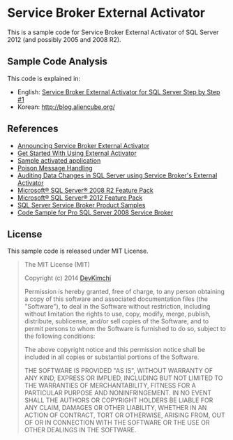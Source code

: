 # Service Broker External Activator #

This is a sample code for Service Broker External Activator of SQL Server 2012 (and possibly 2005 and 2008 R2).


## Sample Code Analysis ##

This code is explained in:

* English: [Service Broker External Activator for SQL Server Step by Step #1](http://devkimchi.com/811/service-broker-external-activator-for-sql-server-step-by-step-1/)
* Korean: http://blog.aliencube.org/


## References ##

* [Announcing Service Broker External Activator](http://blogs.msdn.com/b/sql_service_broker/archive/2008/11/21/announcing-service-broker-external-activator.aspx)
* [Get Started With Using External Activator](http://blogs.msdn.com/b/sql_service_broker/archive/2009/05/18/get-started-with-using-external-activator.aspx)
* [Sample activated application](http://blogs.msdn.com/b/sql_service_broker/archive/2010/03/10/sample-activated-application.aspx)
* [Poison Message Handling](http://blogs.msdn.com/b/sql_service_broker/archive/2008/06/30/poison-message-handling.aspx)
* [Auditing Data Changes in SQL Server using Service Broker's External Activator](http://ajitananthram.wordpress.com/2012/05/26/auditing-external-activator)
* [Microsoft® SQL Server® 2008 R2 Feature Pack](http://www.microsoft.com/en-us/download/details.aspx?id=16978)
* [Microsoft® SQL Server® 2012 Feature Pack](http://www.microsoft.com/en-us/download/details.aspx?id=29065)
* [SQL Server Service Broker Product Samples](http://msftsbprodsamples.codeplex.com)
* [Code Sample for Pro SQL Server 2008 Service Broker](http://www.apress.com/9781590599990)


## License ##

This sample code is released under MIT License.

> The MIT License (MIT)
>
> Copyright (c) 2014 [DevKimchi](http://devkimchi.com)
>
> Permission is hereby granted, free of charge, to any person obtaining a copy of this software and associated documentation files (the "Software"), to deal in the Software without restriction, including without limitation the rights to use, copy, modify, merge, publish, distribute, sublicense, and/or sell copies of the Software, and to permit persons to whom the Software is furnished to do so, subject to the following conditions:
>
> The above copyright notice and this permission notice shall be included in all copies or substantial portions of the Software.
>
> THE SOFTWARE IS PROVIDED "AS IS", WITHOUT WARRANTY OF ANY KIND, EXPRESS OR IMPLIED, INCLUDING BUT NOT LIMITED TO THE WARRANTIES OF MERCHANTABILITY, FITNESS FOR A PARTICULAR PURPOSE AND NONINFRINGEMENT. IN NO EVENT SHALL THE AUTHORS OR COPYRIGHT HOLDERS BE LIABLE FOR ANY CLAIM, DAMAGES OR OTHER LIABILITY, WHETHER IN AN ACTION OF CONTRACT, TORT OR OTHERWISE, ARISING FROM, OUT OF OR IN CONNECTION WITH THE SOFTWARE OR THE USE OR OTHER DEALINGS IN THE SOFTWARE.

